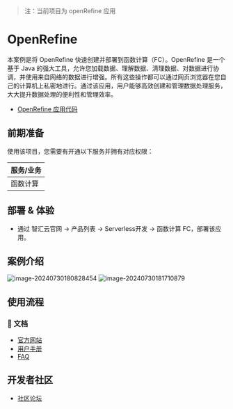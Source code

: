 > 注：当前项目为 openRefine 应用

# OpenRefine

本案例是将 OpenRefine 快速创建并部署到函数计算（FC）。OpenRefine 是一个基于 Java 的强大工具，允许您加载数据、理解数据、清理数据、对数据进行协调，并使用来自网络的数据进行增强。所有这些操作都可以通过网页浏览器在您自己的计算机上私密地进行。通过该应用，用户能够高效创建和管理数据处理服务，大大提升数据处理的便利性和管理效率。

- [OpenRefine 应用代码](https://github.com/Qihoo360/fc-templates/tree/feature/main/applications/data-processor/openrefine/src)

## 前期准备

使用该项目，您需要有开通以下服务并拥有对应权限：

| 服务/业务 |
| --------- |
| 函数计算  |

## 部署 & 体验

- 通过 智汇云官网 -> 产品列表 -> Serverless开发 -> 函数计算 FC，部署该应用。

## 案例介绍

![image-20240730180828454](https://github.com/Qihoo360/fc-templates/blob/feature/main/applications/data-processor/openrefine/src/openrefine/images/image-20240730180828454.png?raw=true)
![image-20240730181710879](https://github.com/Qihoo360/fc-templates/blob/feature/main/applications/data-processor/openrefine/src/openrefine/images/image-20240730181710879.png?raw=true)

## 使用流程

### 📖 文档

- [官方网站](https://openrefine.org)
- [用户手册](https://openrefine.org/docs)
- [FAQ](https://github.com/OpenRefine/OpenRefine/wiki/FAQ)

## 开发者社区

- [社区论坛](https://forum.openrefine.org/)
